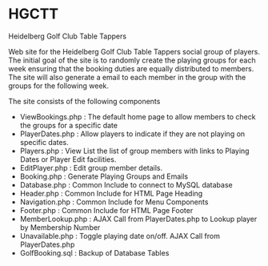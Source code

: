 # HGCTT
Heidelberg Golf Club Table Tappers

Web site for the Heidelberg Golf Club Table Tappers social group of players.  
The initial goal of the site is to randomly create the playing groups for each week ensuring that the booking duties are equally distributed to members. The site will also generate a email to each member in the group with the groups for the following week.

The site consists of the following components
 - ViewBookings.php : The default home page to allow members to check the groups for a specific date
 - PlayerDates.php : Allow players to indicate if they are not playing on specific dates.
 - Players.php : View List the list of group members with links to Playing Dates or Player Edit facilities.
 - EditPlayer.php : Edit group member details.
 - Booking.php : Generate Playing Groups and Emails
 - Database.php : Common Include to connect to MySQL database
 - Header.php : Common Include for HTML Page Heading
 - Navigation.php : Common Include for Menu Components
 - Footer.php : Common Include for HTML Page Footer
 - MemberLookup.php : AJAX Call from PlayerDates.php to Lookup player by Membership Number 
 - Unavailable.php : Toggle playing date on/off.  AJAX Call from PlayerDates.php
 - GolfBooking.sql : Backup of Database Tables

